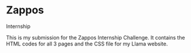 Zappos
======

Internship

This is my submission for the Zappos Internship Challenge. It contains the HTML codes for all 3 pages and the CSS file for my Llama website.
